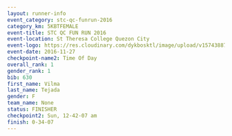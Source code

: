 ```yaml
---
layout: runner-info 
event_category: stc-qc-funrun-2016 
category_km: 5KBTFEMALE 
event-title: STC QC FUN RUN 2016 
event-location: St Theresa College Quezon City 
event-logo: https://res.cloudinary.com/dykbosktl/image/upload/v1574388789/Logo/Fun_Run_Poster_tgejen.jpg 
event-date: 2016-11-27 
checkpoint-name2: Time Of Day 
overall_rank: 1
gender_rank: 1
bib: 630
first_name: Vilma
last_name: Tejada
gender: F
team_name: None
status: FINISHER
checkpoint2: Sun, 12-42-07 am
finish: 0-34-07
---
```

